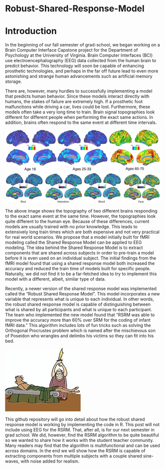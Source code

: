 # Robust-Shared-Response-Model

# Introduction 

In the beginning of our fall semester of grad-school, we began working on a Brain Computer Interface Capstone project for the Department of Psychology at the University of Virginia. Brain Computer Interfaces (BCI) use electroencephalography (EEG) data collected from the human brain to predict behavior. This technology will soon be capable of enhancing prosthetic technologies, and perhaps in the far off future lead to even more astonishing and strange human advancements such as artificial memory storage. 

There are, however, many hurdles to successfully implementing a model that predicts human behavior. Since these models interact directly with humans, the stakes of failure are extremely high. If a prosthetic foot malfunctions while driving a car, lives could be lost. Furthermore, these models often take a very long time to train. Brain signal topographies look different for different people when performing the exact same actions. In addition, brains often respond to the same event at different time intervals. 

![Subject 1](inter_diffs.PNG)
![Subject 2](intra_diffs.PNG)

The above image shows the topography of two different brains responding to the exact same event at the same time. However, the topographies look quite different to the human eye. Because of these differences, current models are usually trained with no prior knowledge. This leads to extensively long train times which are both expensive and not very practical for real world scenarios. We propose that a model initially built for fMRI modeling called the Shared Response Model can be applied to EEG modeling. The idea behind the Shared Response Model is to extract components that are shared across subjects in order to pre-train a model before it is even used on an individual subject. The initial findings from the fMRI model found that using a shared response model both increased the accuracy and reduced the train time of models built for specific people. Naturally, we did not find it to be a far-fetched idea to try to implement this model with a different, albeit, similar type of data. 

Recently, a newer version of the shared response model was implemented called the “Robust Shared Response Model”. This model incorporates a new variable that represents what is unique to each individual. In other words, the robust shared response model is capable of distinguishing between what is shared by all participants and what is unique to each participant. The team who implemented the new model found that “RSRM was able to improve the accuracy more than 60% over SRM for the coding of infant fMRI data.” This algorithm includes lots of fun tricks such as solving the Orthogonal Procrustes problem which is named after the mischievous son of Poseidon who wrangles and delimbs his victims so they can fit into his bed.  


![Yikes](Bed-oF-pRocrustes.jpeg)


This github repository will go into detail about how the robust shared response model is working by implementing the code in R. This post will not include using EEG for the RSRM. That, after all, is for our next semester in grad school. We did, however, find the RSRM algorithm to be quite beautiful so we wanted to share how it works with the student teacher community. Many readers may find that the algorithm is multifunctional and can be used across domains. In the end we will show how the RSRM is capable of extracting components from multiple subjects with a couple shared sine-waves, with noise added for realism.
